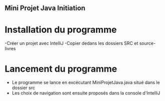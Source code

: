 ## Mini Projet Java Initiation

# Installation du programme

-Créer un projet avec IntelliJ
-Copier dedans les dossiers SRC et source-livres

# Lancement du programme
- Le programme se lance en excécutant MiniProjetJava.java situé dans le dossier src
- Les choix de navigation sont ensuite proposés dans la console d'IntelliJ

